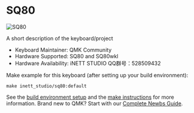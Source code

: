 # SQ80

![SQ80](https://i.imgur.com/svHuZC5.png)

A short description of the keyboard/project

* Keyboard Maintainer: QMK Community  
* Hardware Supported: SQ80 and SQ80wkl
* Hardware Availability: iNETT STUDIO   QQ群号：528509432

Make example for this keyboard (after setting up your build environment):

    make inett_studio/sq80:default

See the [build environment setup](https://docs.qmk.fm/#/getting_started_build_tools) and the [make instructions](https://docs.qmk.fm/#/getting_started_make_guide) for more information. Brand new to QMK? Start with our [Complete Newbs Guide](https://docs.qmk.fm/#/newbs).
